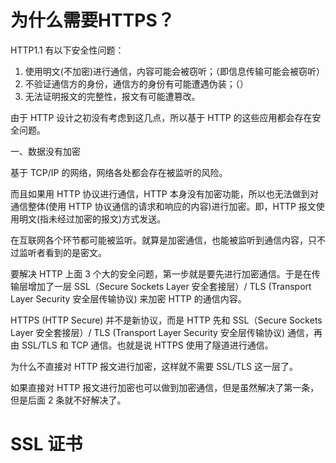 # 为什么需要HTTPS？





HTTP1.1 有以下安全性问题：

1. 使用明文(不加密)进行通信，内容可能会被窃听；（即信息传输可能会被窃听）
2. 不验证通信方的身份，通信方的身份有可能遭遇伪装；（）
3. 无法证明报文的完整性，报文有可能遭篡改。

由于 HTTP 设计之初没有考虑到这几点，所以基于 HTTP 的这些应用都会存在安全问题。



一、数据没有加密



基于 TCP/IP 的网络，网络各处都会存在被监听的风险。

而且如果用 HTTP 协议进行通信，HTTP 本身没有加密功能，所以也无法做到对通信整体(使用 HTTP 协议通信的请求和响应的内容)进行加密。即，HTTP 报文使用明文(指未经过加密的报文)方式发送。



在互联网各个环节都可能被监听。就算是加密通信，也能被监听到通信内容，只不过监听者看到的是密文。

要解决 HTTP 上面 3 个大的安全问题，第一步就是要先进行加密通信。于是在传输层增加了一层 SSL（Secure Sockets Layer 安全套接层）/ TLS (Transport Layer Security 安全层传输协议) 来加密 HTTP 的通信内容。



HTTPS (HTTP Secure) 并不是新协议，而是 HTTP 先和 SSL（Secure Sockets Layer 安全套接层）/ TLS (Transport Layer Security 安全层传输协议) 通信，再由 SSL/TLS 和 TCP 通信。也就是说 HTTPS 使用了隧道进行通信。



为什么不直接对 HTTP 报文进行加密，这样就不需要 SSL/TLS 这一层了。



如果直接对 HTTP 报文进行加密也可以做到加密通信，但是虽然解决了第一条，但是后面 2 条就不好解决了。







# SSL 证书